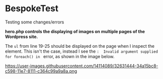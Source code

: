 # BespokeTest
Testing some changes/errors

**hero.php controls the displaying of images on multiple pages of the Wordpress site.**

The `ul` from line 19-25 should be displayed on the page when I inspect the element. This isn't the case, instead 
I see the `:  Invalid argument supplied for foreach() in ` error, as shown in the image below.

https://user-images.githubusercontent.com/14114089/32631444-34a15bc8-c598-11e7-8111-c364c99a9a8a.png
